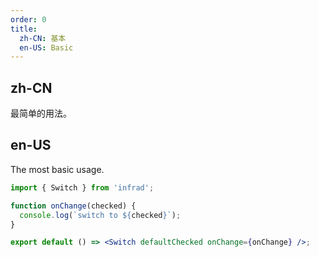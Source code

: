 ```yaml
---
order: 0
title:
  zh-CN: 基本
  en-US: Basic
---
```


## zh-CN

最简单的用法。

## en-US

The most basic usage.

```jsx
import { Switch } from 'infrad';

function onChange(checked) {
  console.log(`switch to ${checked}`);
}

export default () => <Switch defaultChecked onChange={onChange} />;
```

<style>
.code-box-demo .ant-switch {
  margin-bottom: 8px;
}
</style>
